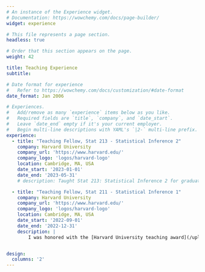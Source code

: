 ```yaml
---
# An instance of the Experience widget.
# Documentation: https://wowchemy.com/docs/page-builder/
widget: experience

# This file represents a page section.
headless: true

# Order that this section appears on the page.
weight: 42

title: Teaching Experience
subtitle:

# Date format for experience
#   Refer to https://wowchemy.com/docs/customization/#date-format
date_format: Jan 2006

# Experiences.
#   Add/remove as many `experience` items below as you like.
#   Required fields are `title`, `company`, and `date_start`.
#   Leave `date_end` empty if it's your current employer.
#   Begin multi-line descriptions with YAML's `|2-` multi-line prefix.
experience:
  - title: "Teaching Fellow, Stat 213 - Statistical Inference 2"
    company: Harvard University
    company_url: 'https://www.harvard.edu/'
    company_logo: 'logos/harvard-logo'
    location: Cambridge, MA, USA
    date_start: '2023-01-01'
    date_end: '2023-05-31'
    # description: Taught Stat 213: Statistical Inference 2 for graduate students at Harvard University.

  - title: "Teaching Fellow, Stat 211 - Statistical Inference 1"
    company: Harvard University
    company_url: 'https://www.harvard.edu/'
    company_logo: 'logos/harvard-logo'
    location: Cambridge, MA, USA
    date_start: '2022-09-01'
    date_end: '2022-12-31'
    description: |
        I was honored with the [Harvard University teaching award](/uploads/Stat%20211%20certificate.pdf) for my contributions as a Teaching Fellow for Stat 211.


design:
  columns: '2'
---
```

